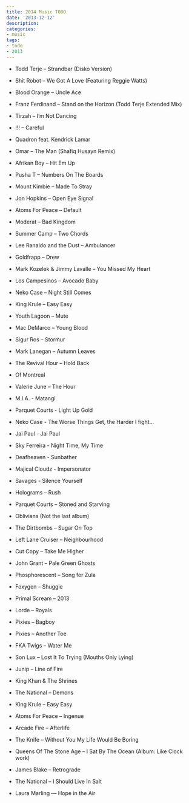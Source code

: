 ```yaml
---
title: 2014 Music TODO
date: '2013-12-12'
description:
categories:
- music
tags:
- todo
- 2013
---
```


- Todd Terje – Strandbar (Disko Version)
- Shit Robot – We Got A Love (Featuring Reggie Watts)
- Blood Orange – Uncle Ace
- Franz Ferdinand – Stand on the Horizon (Todd Terje Extended Mix)
- Tirzah – I’m Not Dancing
- !!! – Careful
- Quadron feat. Kendrick Lamar
- Omar – The Man (Shafiq Husayn Remix)
- Afrikan Boy – Hit Em Up
- Pusha T – Numbers On The Boards
- Mount Kimbie – Made To Stray
- Jon Hopkins – Open Eye Signal
- Atoms For Peace – Default
- Moderat – Bad Kingdom
- Summer Camp – Two Chords
- Lee Ranaldo and the Dust – Ambulancer
- Goldfrapp – Drew
- Mark Kozelek & Jimmy Lavalle – You Missed My Heart

- Los Campesinos – Avocado Baby
- Neko Case – Night Still Comes
- King Krule – Easy Easy
- Youth Lagoon – Mute
- Mac DeMarco – Young Blood
- Sigur Ros – Stormur
- Mark Lanegan – Autumn Leaves
- The Revival Hour – Hold Back
- Of Montreal

- Valerie June – The Hour

- M.I.A. - Matangi
- Parquet Courts - Light Up Gold
- Neko Case - The Worse Things Get, the Harder I fight...
- Jai Paul - Jai Paul
- Sky Ferreira - Night Time, My Time
- Deafheaven - Sunbather
- Majical Cloudz - Impersonator
- Savages - Silence Yourself

- Holograms – Rush
- Parquet Courts – Stoned and Starving
- Oblivians (Not the last album)
- The Dirtbombs – Sugar On Top
- Left Lane Cruiser – Neighbourhood
- Cut Copy – Take Me Higher
- John Grant – Pale Green Ghosts
- Phosphorescent – Song for Zula
- Foxygen – Shuggie
- Primal Scream – 2013
- Lorde – Royals
- Pixies – Bagboy
- Pixies – Another Toe
- FKA Twigs – Water Me
- Son Lux – Lost It To Trying (Mouths Only Lying)
- Junip – Line of Fire
- King Khan & The Shrines
- The National – Demons
- King Krule – Easy Easy
- Atoms For Peace – Ingenue
- Arcade Fire – Afterlife
- The Knife – Without You My Life Would Be Boring
- Queens Of The Stone Age – I Sat By The Ocean (Album: Like Clock work)
- James Blake – Retrograde
- The National – I Should Live In Salt
- Laura Marling — Hope in the Air
